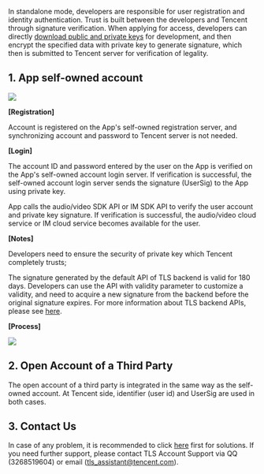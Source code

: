 In standalone mode, developers are responsible for user registration and identity authentication. Trust is built between the developers and Tencent through signature verification. When applying for access, developers can directly [download public and private keys](/doc/product/269/下载公私钥) for development, and then encrypt the specified data with private key to generate signature, which then is submitted to Tencent server for verification of legality.

## 1. App self-owned account

![](//avc.qcloud.com/wiki2.0/im/imgs/20151116095534_82173.png)

**[Registration]**

Account is registered on the App's self-owned registration server, and synchronizing account and password to Tencent server is not needed.

**[Login]**

The account ID and password entered by the user on the App is verified on the App's self-owned account login server. If verification is successful, the self-owned account login server sends the signature (UserSig) to the App using private key.

App calls the audio/video SDK API or IM SDK API to verify the user account and private key signature. If verification is successful, the audio/video cloud service or IM cloud service becomes available for the user.

**[Notes]**

Developers need to ensure the security of private key which Tencent completely trusts;

The signature generated by the default API of TLS backend is valid for 180 days. Developers can use the API with validity parameter to customize a validity, and need to acquire a new signature from the backend before the original signature expires. For more information about TLS backend APIs, please see [here](/doc/product/269/TLS后台API使用手册).

**[Process]**

![](//avc.qcloud.com/wiki2.0/im/imgs/20151116095011_75847.png)

## 2. Open Account of a Third Party

The open account of a third party is integrated in the same way as the self-owned account. At Tencent side, identifier (user id) and UserSig are used in both cases.

## 3. Contact Us

In case of any problem, it is recommended to click [here](http://bbs.qcloud.com/thread-8287-1-1.html) first for solutions. If you need further support, please contact TLS Account Support via QQ (3268519604) or email (tls_assistant@tencent.com).
